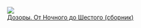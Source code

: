 ![](Дозоры.%20От Ночного%20до Шестого%20(сборник).jpg)  
[Дозоры. От Ночного до Шестого (сборник)](Дозоры.%20От Ночного%20до Шестого%20(сборник))
